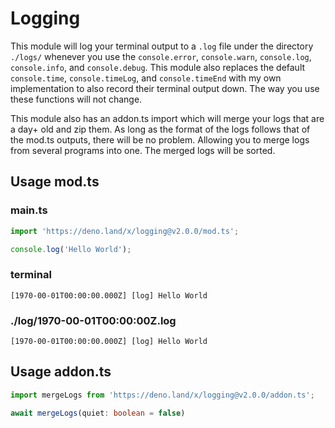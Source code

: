 # Logging

This module will log your terminal output to a `.log` file under the directory
`./logs/` whenever you use the `console.error`, `console.warn`, `console.log`,
`console.info`, and `console.debug`. This module also replaces the default
`console.time`, `console.timeLog`, and `console.timeEnd` with my own
implementation to also record their terminal output down. The way you use these
functions will not change.

This module also has an addon.ts import which will merge your logs that are a day+ old and zip them. As long as the format of the logs follows that of the mod.ts outputs, there will be no problem. Allowing you to merge logs from several programs into one. The merged logs will be sorted.

## Usage mod.ts

### main.ts

```ts
import 'https://deno.land/x/logging@v2.0.0/mod.ts';

console.log('Hello World');
```

### terminal

```
[1970-00-01T00:00:00.000Z] [log] Hello World
```

### ./log/1970-00-01T00:00:00Z.log

```
[1970-00-01T00:00:00.000Z] [log] Hello World
```

## Usage addon.ts

```ts
import mergeLogs from 'https://deno.land/x/logging@v2.0.0/addon.ts';

await mergeLogs(quiet: boolean = false)
```
